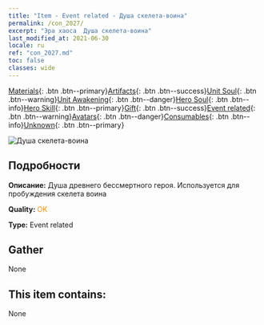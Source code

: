 ```yaml
---
title: "Item - Event related - Душа скелета-воина"
permalink: /con_2027/
excerpt: "Эра хаоса  Душа скелета-воина"
last_modified_at: 2021-06-30
locale: ru
ref: "con_2027.md"
toc: false
classes: wide
---
```

 [Materials](/ItemsRU/){: .btn .btn--primary}[Artifacts](/ItemsRU/Artifacts/){: .btn .btn--success}[Unit Soul](/ItemsRU/UnitSoul/){: .btn .btn--warning}[Unit Awakening](/ItemsRU/UnitAwakening/){: .btn .btn--danger}[Hero Soul](/ItemsRU/HeroSoul/){: .btn .btn--info}[Hero Skill](/ItemsRU/HeroSkill/){: .btn .btn--primary}[Gift](/ItemsRU/Gift/){: .btn .btn--success}[Event related](/ItemsRU/Events/){: .btn .btn--warning}[Avatars](/ItemsRU/Avatars/){: .btn .btn--danger}[Consumables](/ItemsRU/Consumables/){: .btn .btn--info}[Unknown](/ItemsRU/Unknown/){: .btn .btn--primary}

 ![Душа скелета-воина](/images/t/juexing_301.png)

## Подробности
 **Описание:** Душа древнего бессмертного героя. Используется для пробуждения скелета воина

 **Quality:** <span style="color: #FF8C00">OK</span>

 **Type:** Event related

## Gather

  None

## This item contains:

  None

